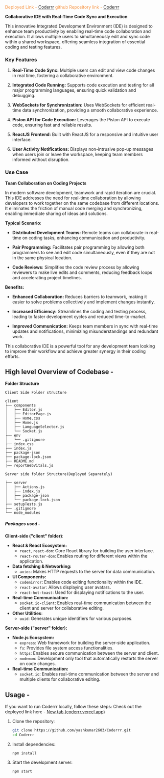 <font color="#f79646">Deployed Link -</font> [Coderrr](https://coderrrr.vercel.app/)
<font color="#f79646">github Repository link -</font> [Coderrr](https://github.com/mmridula/Coderr)

**Collaborative IDE with Real-Time Code Sync and Execution**

This innovative Integrated Development Environment (IDE) is designed to enhance team productivity by enabling real-time code collaboration and execution. It allows multiple users to simultaneously edit and sync code within a shared workspace, offering seamless integration of essential coding and testing features.
### Key Features

1. **Real-Time Code Sync:** Multiple users can edit and view code changes in real time, fostering a collaborative environment.
    
2. **Integrated Code Running:** Supports code execution and testing for all major programming languages, ensuring quick validation and debugging.
    
3. **WebSockets for Synchronization:** Uses WebSockets for efficient real-time data synchronization, providing a smooth collaborative experience.
    
4. **Piston API for Code Execution:** Leverages the Piston API to execute code, ensuring fast and reliable results.
    
5. **ReactJS Frontend:** Built with ReactJS for a responsive and intuitive user interface.
    
6. **User Activity Notifications:** Displays non-intrusive pop-up messages when users join or leave the workspace, keeping team members informed without disruption.

### Use Case

**Team Collaboration on Coding Projects**

In modern software development, teamwork and rapid iteration are crucial. This IDE addresses the need for real-time collaboration by allowing developers to work together on the same codebase from different locations. It eliminates the friction of manual code merging and synchronizing, enabling immediate sharing of ideas and solutions.

**Typical Scenario:**

- **Distributed Development Teams:** Remote teams can collaborate in real-time on coding tasks, enhancing communication and productivity.
    
- **Pair Programming:** Facilitates pair programming by allowing both programmers to see and edit code simultaneously, even if they are not in the same physical location.
    
- **Code Reviews:** Simplifies the code review process by allowing reviewers to make live edits and comments, reducing feedback loops and accelerating project timelines.

**Benefits:**

- **Enhanced Collaboration:** Reduces barriers to teamwork, making it easier to solve problems collectively and implement changes instantly.
    
- **Increased Efficiency:** Streamlines the coding and testing process, leading to faster development cycles and reduced time-to-market.
    
- **Improved Communication:** Keeps team members in sync with real-time updates and notifications, minimizing misunderstandings and redundant work.

This collaborative IDE is a powerful tool for any development team looking to improve their workflow and achieve greater synergy in their coding efforts.

## High level Overview of Codebase - 
**Folder Structure**
```
Client Side Folder structure

client
├── components
│   ├── Editor.js
│   ├── EditorPage.js
│   ├── Home.css
│   ├── Home.js
│   ├── LanguageSelector.js
│   └── Socket.js
├── env
│   └── .gitignore
├── index.css
├── index.js
├── package-json
├── package-lock.json
├── README.md
|── reportWebVitals.js
```

```
Server side folder Structure(Deployed Separately)

├── server
│   ├── Actions.js
│   ├── index.js
│   ├── package-json
│   └── package-lock.json
├── setupTests.js
├── .gitignore
└── node_modules
```

##### Packages used - 
**Client-side ("client" folder):**

- **React & React Ecosystem:**
    - `react`, `react-dom`: Core React library for building the user interface.
    - `react-router-dom`: Enables routing for different views within the application.
- **Data fetching & Networking:**
    - `axios`: Makes HTTP requests to the server for data communication.
- **UI Components:**
    - `codemirror`: Enables code editing functionality within the IDE.
    - `react-avatar`: Allows displaying user avatars.
    - `react-hot-toast`: Used for displaying notifications to the user.
- **Real-time Communication:**
    - `socket.io-client`: Enables real-time communication between the client and server for collaborative editing.
- **Other Utilities:**
    - `uuid`: Generates unique identifiers for various purposes.

**Server-side ("server" folder):**

- **Node.js Ecosystem:**
    - `express`: Web framework for building the server-side application.
    - `fs`: Provides file system access functionalities.
    - `https`: Enables secure communication between the server and client.
    - `nodemon`: Development only tool that automatically restarts the server on code changes.
- **Real-time Communication:**
    - `socket.io`: Enables real-time communication between the server and multiple clients for collaborative editing.

## Usage - 
If you want to run Coderrr locally, follow these steps: 
Check out the deployed link here - [New tab (coderrr.vercel.app)](https://coderrr.vercel.app/)

1. Clone the repository:

   ```bash
   git clone https://github.com/yashkumar2603/Coderrr.git
   cd Coderrr
   ```
2. Install dependencies:
   ```
   npm install
   ```
3. Start the development server:
   ```
   npm start
   ```
